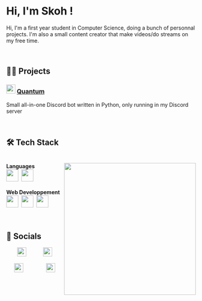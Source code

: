 # Hi, I'm Skoh !
Hi, I'm a first year student in Computer Science, doing a bunch of personnal projects. I'm also a small content creator that make videos/do streams on my free time.


<br>


## 👨‍💻 Projects


### <a href="https://github.com/SkohTV/Quantum-bot" text-decoration="none"><img src="https://cdn.discordapp.com/avatars/1033842126334742659/5235b0f44210455555f1685cac3580b9.png?size=1024" width="24px"/></a>&nbsp;[Quantum](https://github.com/SkohTV/Quantum-bot)&nbsp;<a href="https://github.com/SkohTV/Quantum-bot" text-decoration="none"><img alt="" src ="https://skillicons.dev/icons?i=python,mongodb" height="16px"></a>
Small all-in-one Discord bot written in Python, only running in my Discord server




<br>


## 🛠 Tech Stack



<p align=center><div><br>
		<a href="#"><img width=350 align=right src=https://github-readme-stats.vercel.app/api/top-langs/?username=SkohTV&langs_count=8&theme=onedark&layout=compact&hide_border=true></a>
	<b>Languages</b><br>
		<a href="https://www.python.org" target="_blank" rel="noreferrer"><img alt="" src ="https://skillicons.dev/icons?i=python" height="32px"></a>&nbsp;
		<a href="https://www.cprogramming.com" target="_blank" rel="noreferrer"><img alt="" src ="https://skillicons.dev/icons?i=c" height="32px"></a>&nbsp;
		<!-- <a href="https://www.cplusplus.com" target="_blank" rel="noreferrer"><img alt="" src ="https://skillicons.dev/icons?i=cpp" height="32px"></a>&nbsp; -->
		<!-- <a href="https://www.java.com" target="_blank" rel="noreferrer"><img alt="" src ="https://skillicons.dev/icons?i=java" height="32px"></a> -->
		<!-- <a href="https://www.rust-lang.org" target="_blank" rel="noreferrer"><img alt="" src ="https://skillicons.dev/icons?i=rust" height="32px"></a>&nbsp; -->
	<!-- <br>&nbsp;&nbsp;&nbsp; -->
		<!-- <a href="https://learn.microsoft.com/en-us/dotnet/csharp/" target="_blank" rel="noreferrer"><img alt="" src ="https://skillicons.dev/icons?i=cs" height="32px"></a>&nbsp; -->
		<!-- <a href="https://www.ruby-lang.org" target="_blank" rel="noreferrer"><img alt="" src ="https://skillicons.dev/icons?i=ruby" height="32px"></a>&nbsp; -->
		<!-- <a href="https://go.dev" target="_blank" rel="noreferrer"><img alt="" src ="https://skillicons.dev/icons?i=go" height="32px"></a>&nbsp; -->
		<!-- <a href="" target="_blank" rel="noreferrer"><img alt="" src ="https://skillicons.dev/icons?i=lua" height="32px"></a>&nbsp; -->
		<!-- <a href="https://clojure.org" target="_blank" rel="noreferrer"><img alt="" src ="https://skillicons.dev/icons?i=clojure" height="32px"></a>&nbsp; -->
	<br><br><b>Web Developpement</b><br>
		<a href="https://developer.mozilla.org/en-US/docs/Web/HTML" target="_blank" rel="noreferrer"><img alt="" src ="https://skillicons.dev/icons?i=html" height="32px"></a>&nbsp;
		<a href="https://developer.mozilla.org/en-US/docs/Web/CSS/" target="_blank" rel="noreferrer"><img alt="" src ="https://skillicons.dev/icons?i=css" height="32px"></a>&nbsp;
		<!-- <a href="https://developer.mozilla.org/en-US/docs/Web/JavaScript/" target="_blank" rel="noreferrer"><img alt="" src ="https://skillicons.dev/icons?i=js" height="32px"></a>&nbsp; -->
		<!-- <a href="https://www.php.net" target="_blank" rel="noreferrer"><img alt="" src ="https://skillicons.dev/icons?i=php" height="32px"></a>&nbsp; -->
		<a href="https://sass-lang.com" target="_blank" rel="noreferrer"><img alt="" src ="https://skillicons.dev/icons?i=sass" height="32px"></a>&nbsp;
		<!-- <a href="https://www.typescriptlang.org" target="_blank" rel="noreferrer"><img alt="" src ="https://skillicons.dev/icons?i=ts" height="32px"></a> -->
	<!-- <br><br><b>Web Frameworks</b><br> -->
		<!-- <a href="https://nodejs.org" target="_blank" rel="noreferrer"><img alt="" src ="https://skillicons.dev/icons?i=nodejs" height="32px"></a>&nbsp; -->
		<!-- <a href="https://reactjs.org" target="_blank" rel="noreferrer"><img alt="" src ="https://skillicons.dev/icons?i=react" height="32px"></a>&nbsp; -->
		<!-- <a href="https://tailwindcss.com" target="_blank" rel="noreferrer"><img alt="" src ="https://skillicons.dev/icons?i=tailwind" height="32px"></a>&nbsp; -->
		<!-- <a href="https://rubyonrails.org" target="_blank" rel="noreferrer"><img alt="" src ="https://skillicons.dev/icons?i=rails" height="32px"></a>&nbsp; -->
			<!-- <img width=350 align=right src="https://github-profile-trophy.vercel.app/?username=skohTV&row=2&column=3&theme=onedark&no-frame=true"> -->
	<!-- <br><br><b>Databases</b><br> -->
		<!-- <a href="https://www.mongodb.com" target="_blank" rel="noreferrer"><img alt="" src ="https://skillicons.dev/icons?i=mongodb" height="32px"></a>&nbsp; -->
		<!-- <a href="https://www.mysql.com" target="_blank" rel="noreferrer"><img alt="" src ="https://skillicons.dev/icons?i=mysql" height="32px"></a>&nbsp; -->
		<!-- <a href="https://redis.io" target="_blank" rel="noreferrer"><img alt="" src ="https://skillicons.dev/icons?i=redis" height="32px"></a>&nbsp; -->
		<!-- <a href="https://cloud.google.com" target="_blank" rel="noreferrer"><img alt="" src ="https://skillicons.dev/icons?i=googlecloud" height="32px"></a>&nbsp; -->
		<!-- <a href="https://aws.amazon.com" target="_blank" rel="noreferrer"><img alt="" src ="https://skillicons.dev/icons?i=aws" height="32px"></a> -->
	<!-- <br><br><b>Miscellaneous</b><br> -->
		<!-- <a href="https://www.linux.org" target="_blank" rel="noreferrer"><img alt="" src ="https://skillicons.dev/icons?i=linux" height="32px"></a>&nbsp; -->
		<!-- <a href="https://www.gnu.org/software/bash/" target="_blank" rel="noreferrer"><img alt="" src ="https://skillicons.dev/icons?i=bash" height="32px"></a>&nbsp; -->
		<!-- <a href="https://docs.microsoft.com/en-us/powershell/" target="_blank" rel="noreferrer"><img alt="" src ="https://skillicons.dev/icons?i=powershell" height="32px"></a>&nbsp; -->
		<!-- <a href="https://git-scm.com" target="_blank" rel="noreferrer"><img alt="" src ="https://skillicons.dev/icons?i=git" height="32px"></a>&nbsp; -->
		<!-- <a href="https://www.docker.com" target="_blank" rel="noreferrer"><img alt="" src ="https://skillicons.dev/icons?i=docker" height="32px"></a> -->
<br><div></p><br>






## 🔮 Socials

<p align="center">
	<a href="#"><img src="https://emojipedia-us.s3.amazonaws.com/source/skype/289/laptop_1f4bb.png" width="24px"></a>
	<span>ㅤ</span>
	<a href="https://twitter.com/SkohDev" target="_blank"><img alt="" src="https://img.shields.io/badge/Twitter-%231DA1F2.svg?logo=Twitter&logoColor=white" style="vertical-align:center"/></a>
	<a href="https://github.com/SkohTV" target="_blank"><img alt="" src="https://img.shields.io/badge/Github-%23000000.svg?logo=Github&logoColor=white" style="vertical-align:center"/></a>
	<!-- <a href="#" target="_blank"><img alt="" src="https://img.shields.io/badge/LinkedIn-%230077B5.svg?logo=linkedin&logoColor=white" style="vertical-align:center"/></a> -->
	<span>ㅤ</span>
	<a href="#"><img src="https://emojipedia-us.s3.amazonaws.com/source/skype/289/laptop_1f4bb.png" width="24px"></a>
</p>

<p align="center">
	<a href="#"><img src="https://emojipedia-us.s3.amazonaws.com/source/skype/289/movie-camera_1f3a5.png" width="24px"></a>
	<span>ㅤ</span>
	<a href="https://youtube.com/@Skoh" target="_blank" rel="noreferrer"><img alt="" src="https://img.shields.io/badge/YouTube-%23FF0000.svg?logo=YouTube&logoColor=white" style="vertical-align:center"/></a>
	<a href="https://twitch.tv/SkohTV" target="_blank" rel="noreferrer"><img alt="" src="https://img.shields.io/badge/Twitch-%239146FF.svg?logo=Twitch&logoColor=white" style="vertical-align:center"/></a>
	<a href="https://discord.gg/G8hrncZ" target="_blank" rel="noreferrer"><img alt="" src="https://img.shields.io/badge/Discord-%237289DA.svg?logo=Discord&logoColor=white" style="vertical-align:center"/></a>
	<a href="https://twitter.com/SkohTV" target="_blank" rel="noreferrer"><img alt="" src="https://img.shields.io/badge/Twitter-%231DA1F2.svg?logo=Twitter&logoColor=white" style="vertical-align:center"/></a>
	<a href="https://instagram.com/SkohTV" target="_blank" rel="noreferrer"><img alt="" src="https://img.shields.io/badge/Instagram-%23E4405F.svg?logo=Instagram&logoColor=white" style="vertical-align:center"/></a>
	<a href="https://tiktok.com/@skohtv" target="_blank" rel="noreferrer"><img alt="" src="https://img.shields.io/badge/TikTok-%23000000.svg?logo=TikTok&logoColor=white" style="vertical-align:center"/></a>
	<span>ㅤ</span>
	<a href="#"><img src="https://emojipedia-us.s3.amazonaws.com/source/skype/289/movie-camera_1f3a5.png" width="24px"></a>
</p>




<!-- 



	For links to tech stacks icon : https://skillicons.dev
	For links to tech stacks url : https://rahuldkjain.github.io/gh-profile-readme-generator/
	For pannels : https://gprm.itsvg.in



-->
